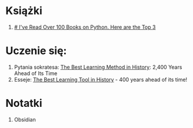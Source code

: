 
# Książki
1. [# I've Read Over 100 Books on Python. Here are the Top 3](https://youtu.be/MqywbqLmjp4)

# Uczenie się:
1. Pytania sokratesa: [The Best Learning Method in History](https://www.youtube.com/watch?v=L_MXu1_UrBE): 2,400 Years Ahead of Its Time
2. Esseje: [The Best Learning Tool in History](https://www.youtube.com/watch?v=lML0ndFlBuc&t=31s) - 400 years ahead of its time!

# Notatki
1. Obsidian